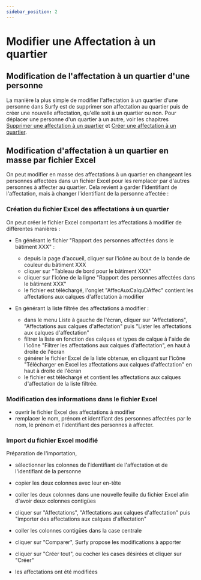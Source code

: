 ```yaml
---
sidebar_position: 2
---
```

# Modifier une Affectation à un quartier

## Modification de l'affectation à un quartier d'une personne

La manière la plus simple de modifier l'affectation à un quartier d'une personne dans Surfy est de supprimer son affectation au quartier puis de créer une nouvelle affectation, qu'elle soit à un quartier ou non.
Pour déplacer une personne d'un quartier à un autre, voir les chapitres [Supprimer une affectation à un quartier](/docs/tutorials/affectations/dimensiontoperson/delete.md) et [Créer une affectation à un quartier](/docs/tutorials/affectations/dimensiontoperson/create.md).


## Modification d'affectation à un quartier en masse par fichier Excel

On peut modifier en masse des affectations à un quartier en changeant les personnes affectées dans un fichier Excel pour les remplacer par d'autres personnes à affecter au quartier. Cela revient à garder l'identifiant de l'affectation, mais à changer l'identifiant de la personne affectée :

### Création du fichier Excel des affectations à un quartier

On peut créer le fichier Excel comportant les affectations à modifier de différentes manières :

-   En générant le fichier "Rapport des personnes affectées dans le bâtiment XXX" : 

    -   depuis la page d'accueil, cliquer sur l'icône au bout de la bande de couleur du bâtiment XXX
    -   cliquer sur "Tableau de bord pour le bâtiment XXX"
    -   cliquer sur l'icône de la ligne "Rapport des personnes affectées dans le bâtiment XXX" 
    -   le fichier est téléchargé, l'onglet "AffecAuxCalquDAffec" contient les affectations aux calques d'affectation à modifier

-   En générant la liste filtrée des affectations à modifier :

    -   dans le menu Liste à gauche de l'écran, cliquer sur "Affectations", "Affectations aux calques d'affectation" puis "Lister les affectations aux calques d'affectation"
    -  filtrer la liste en fonction des calques et types de calque à l'aide de l'icône "Filtrer les affectations aux calques d'affectation", en haut à droite de l'écran
    -  générer le fichier Excel de la liste obtenue, en cliquant sur l'icône "Télécharger en Excel les affectations aux calques d'affectation" en haut à droite de l'écran
    -   le fichier est téléchargé et contient les affectations aux calques d'affectation de la liste filtrée.


### Modification des informations dans le fichier Excel

-   ouvrir le fichier Excel des affectations à modifier
-   remplacer le nom, prénom et identifiant des personnes affectées par le nom, le prénom et l'identifiant des personnes à affecter.


### Import du fichier Excel modifié

Préparation de l'importation,

-   sélectionner les colonnes de l'identifiant de l'affectation et de l'identifiant de la personne
-   copier les deux colonnes avec leur en-tête
-   coller les deux colonnes dans une nouvelle feuille du fichier Excel afin d'avoir deux colonnes contigües

-   cliquer sur "Affectations", "Affectations aux calques d'affectation" puis "importer des affectations aux calques d'affectation"
-   coller les colonnes contigües dans la case centrale
-   cliquer sur "Comparer", Surfy propose les modifications à apporter
-   cliquer sur "Créer tout", ou cocher les cases désirées et cliquer sur "Créer"
-   les affectations ont été modifiées

